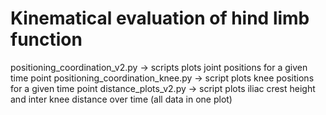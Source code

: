 # Kinematical evaluation of hind limb function

positioning_coordination_v2.py -> scripts plots joint positions for a given time point
positioning_coordination_knee.py -> script plots knee positions for a given time point
distance_plots_v2.py -> script plots iliac crest height and inter knee distance over time (all data in one plot)



